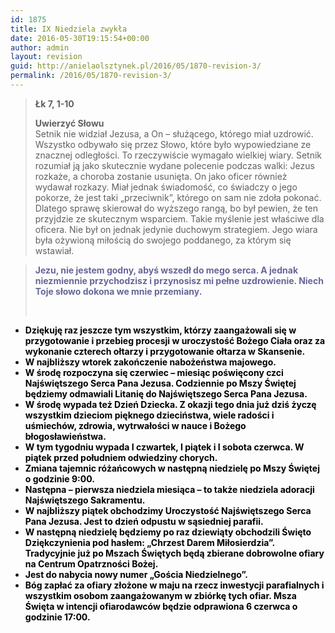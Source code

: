 ```yaml
---
id: 1875
title: IX Niedziela zwykła
date: 2016-05-30T19:15:54+00:00
author: admin
layout: revision
guid: http://anielaolsztynek.pl/2016/05/1870-revision-3/
permalink: /2016/05/1870-revision-3/
---
```

> **Łk 7, 1-10**
> 
> **Uwierzyć Słowu**  
> Setnik nie widział Jezusa, a On &#8211; służącego, którego miał uzdrowić. Wszystko odbywało się przez Słowo, które było wypowiedziane ze znacznej odległości. To rzeczywiście wymagało wielkiej wiary. Setnik rozumiał ją jako skutecznie wydane polecenie podczas walki: Jezus rozkaże, a choroba zostanie usunięta. On jako oficer również wydawał rozkazy. Miał jednak świadomość, co świadczy o jego pokorze, że jest taki &#8222;przeciwnik&#8221;, którego on sam nie zdoła pokonać. Dlatego sprawę skierował do wyższego rangą, bo był pewien, że ten przyjdzie ze skutecznym wsparciem. Takie myślenie jest właściwe dla oficera. Nie był on jednak jedynie duchowym strategiem. Jego wiara była ożywioną miłością do swojego poddanego, za którym się wstawiał.</strong></span>

> <span style="color: #000000;"><strong><span style="color: #666699;">Jezu, nie jestem godny, abyś wszedł do mego serca. A jednak niezmiennie przychodzisz i przynosisz mi pełne uzdrowienie. Niech Toje słowo dokona we mnie przemiany.</span></strong></span>
> 
> <span style="color: #000000;"><strong><span style="color: #666699;"><br /> </span></strong></span>

  *  <span style="color: #666699; font-weight: bold;"></span><span style="color: #666699; font-weight: bold;"><span style="color: #000000;">Dziękuję raz jeszcze tym wszystkim, którzy zaangażowali się w przygotowanie i przebieg procesji w uroczystość Bożego Ciała oraz za wykonanie czterech ołtarzy i przygotowanie ołtarza w Skansenie.</span></span>
  * <span style="color: #666699; font-weight: bold;"><span style="color: #000000;">W najbliższy wtorek zakończenie nabożeństwa majowego.</span></span>
  * <span style="color: #666699; font-weight: bold;"><span style="color: #000000;">W środę rozpoczyna się czerwiec &#8211; miesiąc poświęcony czci Najświętszego Serca Pana Jezusa. Codziennie po Mszy Świętej będziemy odmawiali Litanię do Najświętszego Serca Pana Jezusa.</span></span>
  * <span style="color: #666699; font-weight: bold;"><span style="color: #000000;">W środę wypada też Dzień Dziecka. Z okazji tego dnia już dziś życzę wszystkim dzieciom pięknego dzieciństwa, wiele radości i uśmiechów, zdrowia, wytrwałości w nauce i Bożego błogosławieństwa.</span></span>
  * <span style="color: #666699; font-weight: bold;"><span style="color: #000000;">W tym tygodniu wypada I czwartek, I piątek i I sobota czerwca. W piątek przed południem odwiedziny chorych.</span></span>
  * <span style="color: #666699; font-weight: bold;"><span style="color: #000000;">Zmiana tajemnic różańcowych w następną niedzielę po Mszy Świętej o godzinie 9:00. </span></span>
  * <span style="color: #666699; font-weight: bold;"><span style="color: #000000;">Następna &#8211; pierwsza niedziela miesiąca &#8211; to także niedziela adoracji Najświętszego Sakramentu.</span></span>
  * <span style="color: #666699; font-weight: bold;"><span style="color: #000000;">W najbliższy piątek obchodzimy Uroczystość Najświętszego Serca Pana Jezusa. Jest to dzień odpustu w sąsiedniej parafii.</span></span>
  * <span style="color: #666699; font-weight: bold;"><span style="color: #000000;">W następną niedzielę będziemy po raz dziewiąty obchodzili Święto Dziękczynienia pod hasłem: &#8222;Chrzest Darem Miłosierdzia&#8221;. Tradycyjnie już po Mszach Świętych będą zbierane dobrowolne ofiary na Centrum Opatrzności Bożej.</span></span>
  * <span style="color: #666699; font-weight: bold;"><span style="color: #000000;">Jest do nabycia nowy numer &#8222;Gościa Niedzielnego&#8221;.</span></span>
  * <span style="color: #666699; font-weight: bold;"><span style="color: #000000;">Bóg zapłać za ofiary złożone w maju na rzecz inwestycji parafialnych i wszystkim osobom zaangażowanym w zbiórkę tych ofiar. Msza Święta w intencji ofiarodawców będzie odprawiona 6 czerwca o godzinie 17:00.</span></span>